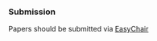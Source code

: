 ### Submission
 Papers should be submitted via [EasyChair](https://easychair.org/conferences/?conf=hrci23)
